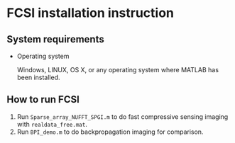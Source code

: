 FCSI installation instruction
=============================
System requirements
-------------------
- Operating system

	Windows, LINUX, OS X, or any operating system where MATLAB has been installed.

How to run FCSI
---------------
1. Run `Sparse_array_NUFFT_SPGI.m` to do fast compressive sensing imaging with `realdata_free.mat`.
2. Run `BPI_demo.m` to do backpropagation imaging for comparison.